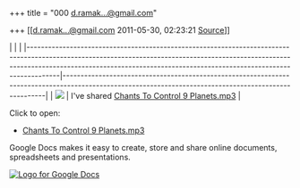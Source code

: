 +++
title = "000 d.ramak...@gmail.com"

+++
[[d.ramak...@gmail.com	2011-05-30, 02:23:21 [Source](https://groups.google.com/g/bvparishat/c/ZbgcmVphRsg)]]



|                                                                                                                                                                                                                                                   |                                                                                                                                                       | |---------------------------------------------------------------------------------------------------------------------------------------------------------------------------------------------------------------------------------------------------|-------------------------------------------------------------------------------------------------------------------------------------------------------| | ![](https://ci6.googleusercontent.com/proxy/J3f3K1ZYdDhXDRRxurYlsWaXmFVkEXwhyRiyGgalh2DGDV2Rroe9UADtYASphx13blAq22I0xql9ACMmT5zA9Fr8wAuBwBDu_4tG2rcNcFP15KwpFfa1=s0-d-e1-ft#https://ssl.gstatic.com/docs/doclist/images/icon_7_generic_email.png) | I've shared [Chants To Control 9 Planets.mp3](https://docs.google.com/leaf?id=0B_0UN94vO_JKNjUxZWU2OWYtNGIyYi00YzhmLWI1MDgtYmUxNjFlMDI4NTU2&hl=en_US) |

Click to open:

-   [Chants To Control 9
    Planets.mp3](https://docs.google.com/leaf?id=0B_0UN94vO_JKNjUxZWU2OWYtNGIyYi00YzhmLWI1MDgtYmUxNjFlMDI4NTU2&hl=en_US)

  
Google Docs makes it easy to create, store and share online documents, spreadsheets and presentations.

[![Logo for Google Docs](https://ci4.googleusercontent.com/proxy/jH3paUSFR3yWpkBmfBgJgSXNn0EA8e_nUpYP0vukAemcgfNWsvWIBthFoTc1YwAi7y1aZ8A5_hyfPMesUWszwDgNGLQBtYyC5M-FG1MX6w=s0-d-e1-ft#https://ssl.gstatic.com/docs/doclist/images/docs_logo_sm.gif)](http://docs.google.com)

